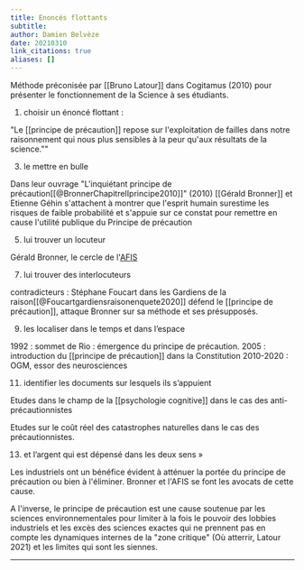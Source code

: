 ```yaml
---
title: Enoncés flottants
subtitle:
author: Damien Belvèze
date: 20210310
link_citations: true
aliases: []
---
```


Méthode préconisée par [[Bruno Latour]] dans Cogitamus (2010) pour présenter le fonctionnement de la Science à ses étudiants. 

 
1. choisir un énoncé flottant : 

"Le [[principe de précaution]] repose sur l'exploitation de failles dans notre raisonnement qui nous plus sensibles à la peur qu'aux résultats de la science.""

3. le mettre en bulle

Dans leur ouvrage "L'inquiétant principe de précaution[[@BronnerChapitreIIprincipe2010]]" (2010) [[Gérald Bronner]] et Etienne Géhin s'attachent à montrer que l'esprit humain surestime les risques de faible probabilité et s'appuie sur ce constat pour remettre en cause l'utilité publique du Principe de précaution

5. lui trouver un locuteur 

Gérald Bronner, le cercle de l'[AFIS](https://www.afis.org) 

7. lui trouver des interlocuteurs

contradicteurs : Stéphane Foucart dans les Gardiens de la raison[[@Foucartgardiensraisonenquete2020]] défend le [[principe de précaution]], attaque Bronner sur sa méthode et ses présupposés.

9. les localiser dans le temps et dans l’espace

1992 : sommet de Rio : émergence du principe de précaution. 
2005 : introduction du [[principe de précaution]] dans la Constitution
2010-2020 : OGM, essor des neurosciences

11.  identifier les documents sur lesquels ils s’appuient

Etudes dans le champ de la [[psychologie cognitive]] dans le cas des anti-précautionnistes

Etudes sur le coût réel des catastrophes naturelles dans le cas des précautionnistes.

13. et l’argent qui est dépensé dans les deux sens »

Les industriels ont un bénéfice évident à atténuer la portée du principe de précaution ou bien à l'éliminer. Bronner et l'AFIS se font les avocats de cette cause. 

A l'inverse, le principe de précaution est une cause soutenue par les sciences environnementales pour limiter à la fois le pouvoir des lobbies industriels et les excès des sciences exactes qui ne prennent pas en compte les dynamiques internes de la "zone critique" (Où atterrir, Latour 2021) et les limites qui sont les siennes.

---

